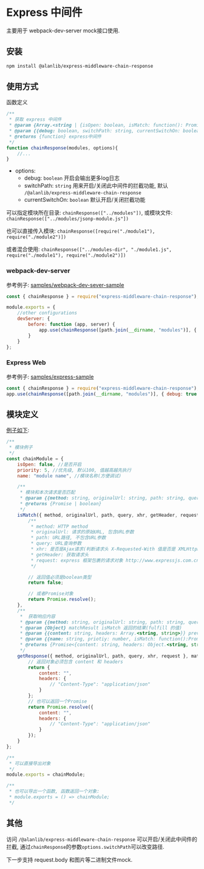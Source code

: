 # Express 中间件

主要用于 webpack-dev-server mock接口使用.

## 安装

```bash
npm install @alanlib/express-middleware-chain-response
```

## 使用方式

函数定义

```javascript
/**
 * 获取 express 中间件
 * @param {Array.<string | {isOpen: boolean, isMatch: function(): Promise<boolean> getResponse: function(): Promise}>} modules 模块(可以是已经加载好的模块数组, 也可以是模块文件所在目录, 或者模块的文件路径)
 * @param {{debug: boolean, switchPath: string, currentSwitchOn: boolean}} options 选项
 * @returns {function} express中间件
 */
function chainResponse(modules, options){
    //...
}
```

* options: 
    * debug: `boolean` 开启会输出更多log日志
    * switchPath: `string` 用来开启/关闭此中间件的拦截功能, 默认 `/@alanlib/express-middleware-chain-response`
    * currentSwitchOn: `boolean` 默认开启/关闭拦截功能

可以指定模块所在目录: `chainResponse(["../modules"])`, 或模块文件: `chainResponse(["../modules/jsonp-module.js"])`

也可以直接传入模块: `chainResponse([require("./module1"), require("./module2")])`

或者混合使用: `chainResponse(["../modules-dir", "./module1.js", require("./module1"), require("./module2")])`

### webpack-dev-server

参考例子: [samples/webpack-dev-sever-sample](./samples/webpack-dev-sever-sample)

```javascript
const { chainResponse } = require("express-middleware-chain-response");

module.exports = {
    //other configurations
    devServer: {
        before: function (app, server) {
            app.use(chainResponse([path.join(__dirname, "modules")], { debug: true }));
        }
    }
};
```

### Express Web

参考例子: [samples/express-sample](./samples/express-sample)

```javascript
const { chainResponse } = require("express-middleware-chain-response");
app.use(chainResponse([path.join(__dirname, "modules")], { debug: true }));
```

## 模块定义

[例子如下](./src/modules/module-sample.js):

```javascript
/**
 * 模块例子
 */
const chainModule = {
    isOpen: false, //是否开启
    priority: 5, //优先级, 默认100, 值越高越先执行
    name: "module name", //模块名称(方便调试)

    /**
     * 模块和本次请求是否匹配
     * @param {{method: string, originalUrl: string, path: string, query: string, xhr: boolean, getHeader: function(string): string request: Object}} param0 请求信息
     * @returns {Promise | boolean}
     */
    isMatch({ method, originalUrl, path, query, xhr, getHeader, request }) {
        /**
         * method: HTTP method
         * originalUrl: 请求的原始URL, 包含URL参数
         * path: URL路径, 不包含URL参数
         * query: URL查询参数
         * xhr: 是否是Ajax请求(判断请求头 X-Requested-With 值是否是 XMLHttpRequest) 
         * getHeader: 获取请求头
         * request: express 框架包裹的请求对象 http://www.expressjs.com.cn/4x/api.html#req
         */

        // 返回值必须是boolean类型
        return false; 

        // 或者Promise对象
        return Promise.resolve();
    },
    /**
     *  获取响应内容
     * @param {{method: string, originalUrl: string, path: string, query: string, xhr: boolean, request: Object}} param0 请求信息
     * @param {Object} matchResult isMatch 返回的结果(fulfill 的值)
     * @param {{content: string, headers: Array.<string, string>}} prevResponse 上一个模块的 getResponse 返回返回值
     * @param {{name: string, priotiy: number, isMatch: function():Promise, getResponse: function():Promise}} handledModules 已处理模块堆栈
     * @returns {Promise<{content: string, headers: Object.<string, string>}>} 
     */
    getResponse({ method, originalUrl, path, query, xhr, request }, matchResult, prevResponse, handledModules) {
        // 返回对象必须包含 content 和 headers 
        return {
            content: "",
            headers: {
                // "Content-Type": "application/json"
            }
        };
        // 也可以返回一个Promise
        return Promise.resolve({
            content: "",
            headers: {
                // "Content-Type": "application/json"
            }
        });
    }
};

/**
 * 可以直接导出对象
 */
module.exports = chainModule;

/**
 * 也可以导出一个函数, 函数返回一个对象:
 * module.exports = () => chainModule;
 */
```



## 其他

访问 `/@alanlib/express-middleware-chain-response` 可以开启/关闭此中间件的拦截, 通过`chainResponse`的参数`options.switchPath`可以改变路径.

下一步支持 request.body 和图片等二进制文件mock.